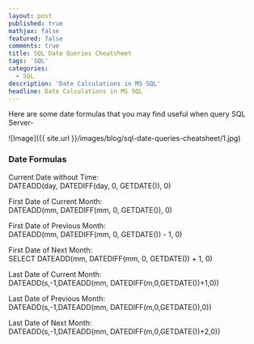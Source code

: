 ```yaml
---
layout: post
published: true
mathjax: false
featured: false
comments: true
title: SQL Date Queries Cheatsheet
tags: 'SQL'
categories:
  - SQL
description: 'Date Calculations in MS SQL'
headline: Date Calculations in MS SQL
---
```


Here are some date formulas that you may find useful when query SQL Server-

![Image]({{ site.url }}/images/blog/sql-date-queries-cheatsheet/1.jpg)

### Date Formulas 

Current Date without Time:  
DATEADD(day, DATEDIFF(day, 0, GETDATE()), 0)

First Date of Current Month:  
DATEADD(mm, DATEDIFF(mm, 0, GETDATE()), 0)

First Date of Previous Month:  
DATEADD(mm, DATEDIFF(mm, 0, GETDATE()) - 1, 0)

First Date of Next Month:  
SELECT DATEADD(mm, DATEDIFF(mm, 0, GETDATE()) + 1, 0)

Last Date of Current Month:  
DATEADD(s,-1,DATEADD(mm, DATEDIFF(m,0,GETDATE())+1,0))

Last Date of Previous Month:  
DATEADD(s,-1,DATEADD(mm, DATEDIFF(m,0,GETDATE()),0))

Last Date of Next Month:  
DATEADD(s,-1,DATEADD(mm, DATEDIFF(m,0,GETDATE())+2,0))
